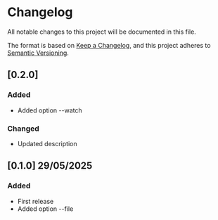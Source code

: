 # Changelog

All notable changes to this project will be documented in this file.

The format is based on [Keep a Changelog](https://keepachangelog.com/en/1.1.0/),
and this project adheres to [Semantic Versioning](https://semver.org/spec/v2.0.0.html).

## [0.2.0]

### Added

- Added option --watch

### Changed

- Updated description

## [0.1.0] 29/05/2025

### Added

- First release
- Added option --file

